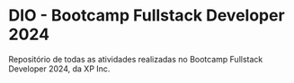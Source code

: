 # DIO - Bootcamp Fullstack Developer 2024
Repositório de todas as atividades realizadas no Bootcamp Fullstack Developer 2024, da XP Inc.
